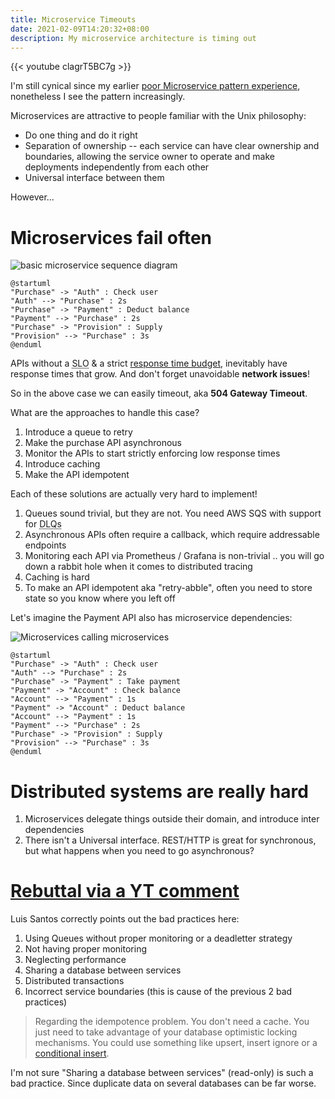 ```yaml
---
title: Microservice Timeouts
date: 2021-02-09T14:20:32+08:00
description: My microservice architecture is timing out
---
```


{{< youtube clagrT5BC7g >}}

I'm still cynical since my earlier [poor Microservice pattern
experience](https://natalian.org/2019/05/16/Microservices_pitfalls/),
nonetheless I see the pattern increasingly.

Microservices are attractive to people familiar with the Unix philosophy:

- Do one thing and do it right
- Separation of ownership -- each service can have clear ownership and
boundaries, allowing the service owner to operate and make deployments
independently from each other
- Universal interface between them

However...

# Microservices fail often

<img src="https://s.natalian.org/2021-02-09/basic.png" alt="basic microservice sequence diagram">

	@startuml
	"Purchase" -> "Auth" : Check user
	"Auth" --> "Purchase" : 2s
	"Purchase" -> "Payment" : Deduct balance
	"Payment" --> "Purchase" : 2s
	"Purchase" -> "Provision" : Supply
	"Provision" --> "Purchase" : 3s
	@enduml

APIs without a <abbr title="Service Level Objectives">SLO</abbr> & a
strict [response time
budget](https://www.atlassian.com/incident-management/kpis/sla-vs-slo-vs-sli),
inevitably have response times that grow. And don't forget unavoidable **network issues**!

So in the above case we can easily timeout, aka **504 Gateway Timeout**.

What are the approaches to handle this case?

1. Introduce a queue to retry
2. Make the purchase API asynchronous
3. Monitor the APIs to start strictly enforcing low response times
4. Introduce caching
5. Make the API idempotent

Each of these solutions are actually very hard to implement!

1. Queues sound trivial, but they are not. You need AWS SQS with support for <abbr title="Deadletter queues">DLQs</abbr>
2. Asynchronous APIs often require a callback, which require addressable endpoints
3. Monitoring each API via Prometheus / Grafana is non-trivial .. you will go down a rabbit hole when it comes to distributed tracing
4. Caching is hard
5. To make an API idempotent aka "retry-abble", often you need to store state so you know where you left off

Let's imagine the Payment API also has microservice dependencies:

<img src="https://s.natalian.org/2021-02-09/mm.png" alt="Microservices calling microservices">

	@startuml
	"Purchase" -> "Auth" : Check user
	"Auth" --> "Purchase" : 2s
	"Purchase" -> "Payment" : Take payment
	"Payment" -> "Account" : Check balance
	"Account" --> "Payment" : 1s
	"Payment" -> "Account" : Deduct balance
	"Account" --> "Payment" : 1s
	"Payment" --> "Purchase" : 2s
	"Purchase" -> "Provision" : Supply
	"Provision" --> "Purchase" : 3s
	@enduml

# Distributed systems are really hard

1. Microservices delegate things outside their domain, and introduce inter dependencies
1. There isn't a Universal interface. REST/HTTP is great for synchronous, but what happens when you need to go asynchronous?

# [Rebuttal via a YT comment](https://www.youtube.com/watch?v=clagrT5BC7g&lc=Ugw47ke7wwObvTbduAh4AaABAg)

Luis Santos correctly points out the bad practices here:

1. Using Queues without proper monitoring or a deadletter strategy
2. Not having proper monitoring
3. Neglecting performance
4. Sharing a database between services
5. Distributed transactions
6. Incorrect service boundaries (this is cause of the previous 2 bad practices)

> Regarding the idempotence problem. You don't need a cache. You just need to
> take advantage of your database optimistic locking mechanisms.  You could use
> something like upsert, insert ignore or a [conditional
> insert](https://github.com/apex/gh-polls/blob/820156017c1e3de466a6efa5b078c2be9d692f67/internal/poll/poll.go#L155).

I'm not sure "Sharing a database between services" (read-only) is such a bad
practice. Since duplicate data on several databases can be far worse.
